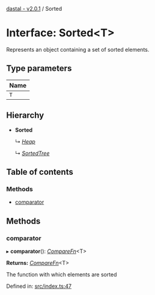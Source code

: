 [dastal - v2.0.1](../README.md) / Sorted

# Interface: Sorted<T\>

Represents an object containing a set of sorted elements.

## Type parameters

| Name |
| :------ |
| `T` |

## Hierarchy

- **Sorted**

  ↳ [*Heap*](heap.md)

  ↳ [*SortedTree*](sortedtree.md)

## Table of contents

### Methods

- [comparator](sorted.md#comparator)

## Methods

### comparator

▸ **comparator**(): [*CompareFn*](../README.md#comparefn)<T\>

**Returns:** [*CompareFn*](../README.md#comparefn)<T\>

The function with which elements are sorted

Defined in: [src/index.ts:47](https://github.com/havelessbemore/dastal/blob/c8bb6f5/src/index.ts#L47)
